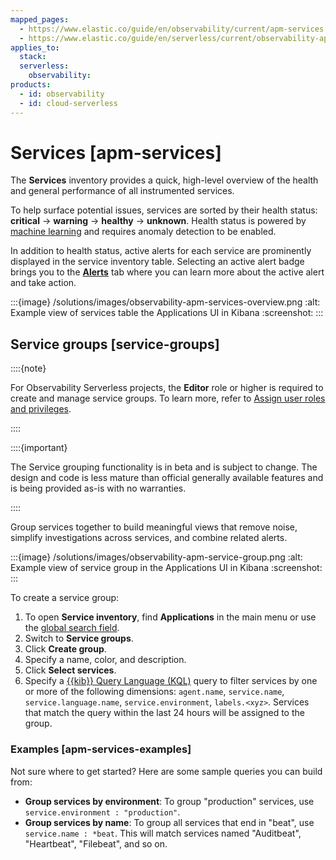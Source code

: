 ```yaml
---
mapped_pages:
  - https://www.elastic.co/guide/en/observability/current/apm-services.html
  - https://www.elastic.co/guide/en/serverless/current/observability-apm-services.html
applies_to:
  stack:
  serverless:
    observability:
products:
  - id: observability
  - id: cloud-serverless
---
```


# Services [apm-services]

The **Services** inventory provides a quick, high-level overview of the health and general performance of all instrumented services.

To help surface potential issues, services are sorted by their health status: **critical** → **warning** → **healthy** → **unknown**. Health status is powered by [machine learning](/solutions/observability/apm/machine-learning.md) and requires anomaly detection to be enabled.

In addition to health status, active alerts for each service are prominently displayed in the service inventory table. Selecting an active alert badge brings you to the [**Alerts**](/solutions/observability/apm/create-apm-rules-alerts.md) tab where you can learn more about the active alert and take action.

:::{image} /solutions/images/observability-apm-services-overview.png
:alt: Example view of services table the Applications UI in Kibana
:screenshot:
:::

## Service groups [service-groups]

::::{note}

For Observability Serverless projects, the **Editor** role or higher is required to create and manage service groups. To learn more, refer to [Assign user roles and privileges](/deploy-manage/users-roles/cloud-organization/user-roles.md#general-assign-user-roles).

::::

::::{important}

The Service grouping functionality is in beta and is subject to change. The design and code is less mature than official generally available features and is being provided as-is with no warranties.

::::

Group services together to build meaningful views that remove noise, simplify investigations across services, and combine related alerts.

:::{image} /solutions/images/observability-apm-service-group.png
:alt: Example view of service group in the Applications UI in Kibana
:screenshot:
:::

To create a service group:

1. To open **Service inventory**, find **Applications** in the main menu or use the [global search field](/explore-analyze/find-and-organize/find-apps-and-objects.md).
2. Switch to **Service groups**.
3. Click **Create group**.
4. Specify a name, color, and description.
5. Click **Select services**.
6. Specify a [{{kib}} Query Language (KQL)](/explore-analyze/query-filter/languages/kql.md) query to filter services by one or more of the following dimensions: `agent.name`, `service.name`, `service.language.name`, `service.environment`, `labels.<xyz>`. Services that match the query within the last 24 hours will be assigned to the group.

### Examples [apm-services-examples]

Not sure where to get started? Here are some sample queries you can build from:

* **Group services by environment**: To group "production" services, use `service.environment : "production"`.
* **Group services by name**: To group all services that end in "beat", use `service.name : *beat`. This will match services named "Auditbeat", "Heartbeat", "Filebeat", and so on.